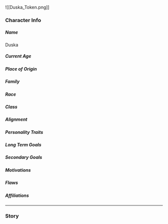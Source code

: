 ![[Duska_Token.png]]

### Character Info

##### Name 
Duska

##### Current Age

##### Place of Origin

##### Family

##### Race

##### Class

##### Alignment

##### Personality Traits

##### Long Term Goals

##### Secondary Goals

##### Motivations

##### Flaws

##### Affiliations

---
### Story